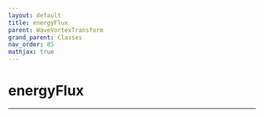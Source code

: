 ```yaml
---
layout: default
title: energyFlux
parent: WaveVortexTransform
grand_parent: Classes
nav_order: 85
mathjax: true
---
```


#  energyFlux




---

